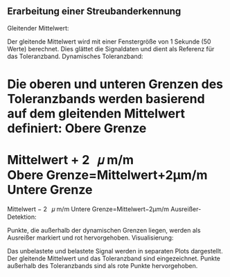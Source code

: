 ## Erarbeitung einer Streubanderkennung

Gleitender Mittelwert:

Der gleitende Mittelwert wird mit einer Fenstergröße von 1 Sekunde (50 Werte) berechnet.
Dies glättet die Signaldaten und dient als Referenz für das Toleranzband.
Dynamisches Toleranzband:

Die oberen und unteren Grenzen des Toleranzbands werden basierend auf dem gleitenden Mittelwert definiert:
Obere Grenze
=
Mittelwert
+
2
 
𝜇
m/m
Obere Grenze=Mittelwert+2μm/m
Untere Grenze
=
Mittelwert
−
2
 
𝜇
m/m
Untere Grenze=Mittelwert−2μm/m
Ausreißer-Detektion:

Punkte, die außerhalb der dynamischen Grenzen liegen, werden als Ausreißer markiert und rot hervorgehoben.
Visualisierung:

Das unbelastete und belastete Signal werden in separaten Plots dargestellt.
Der gleitende Mittelwert und das Toleranzband sind eingezeichnet.
Punkte außerhalb des Toleranzbands sind als rote Punkte hervorgehoben.